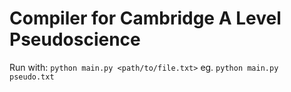 # Compiler for Cambridge A Level Pseudoscience

Run with:
`python main.py <path/to/file.txt>`
eg.
`python main.py pseudo.txt`
